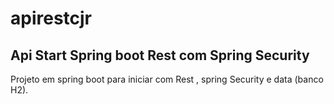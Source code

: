 # apirestcjr
## Api Start Spring boot Rest com Spring Security


Projeto em spring boot para iniciar com Rest , spring Security e data (banco H2).


